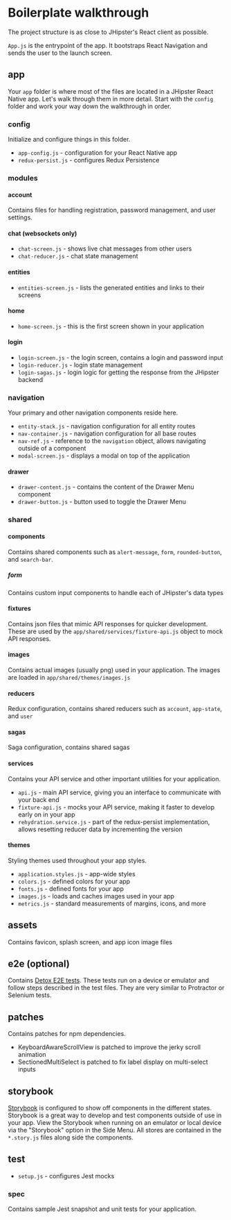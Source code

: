 # Boilerplate walkthrough

The project structure is as close to JHipster's React client as possible.

`App.js` is the entrypoint of the app. It bootstraps React Navigation and sends the user to the launch screen.

## app

Your `app` folder is where most of the files are located in a JHipster React Native app.
Let's walk through them in more detail. Start with the `config` folder and work your way down the walkthrough in order.

### config

Initialize and configure things in this folder.

-   `app-config.js` - configuration for your React Native app
-   `redux-persist.js` - configures Redux Persistence

### modules

#### account

Contains files for handling registration, password management, and user settings.

#### chat (websockets only)

-   `chat-screen.js` - shows live chat messages from other users
-   `chat-reducer.js` - chat state management

#### entities

-   `entities-screen.js` - lists the generated entities and links to their screens

#### home

-   `home-screen.js` - this is the first screen shown in your application

#### login

-   `login-screen.js` - the login screen, contains a login and password input
-   `login-reducer.js` - login state management
-   `login-sagas.js` - login logic for getting the response from the JHipster backend

### navigation

Your primary and other navigation components reside here.

-   `entity-stack.js` - navigation configuration for all entity routes
-   `nav-container.js` - navigation configuration for all base routes
-   `nav-ref.js` - reference to the `navigation` object, allows navigating outside of a component
-   `modal-screen.js` - displays a modal on top of the application

#### drawer

-   `drawer-content.js` - contains the content of the Drawer Menu component
-   `drawer-button.js` - button used to toggle the Drawer Menu

### shared

#### components

Contains shared components such as `alert-message`, `form`, `rounded-button`, and `search-bar`.

##### form

Contains custom input components to handle each of JHipster's data types

#### fixtures

Contains json files that mimic API responses for quicker development. These are used by the `app/shared/services/fixture-api.js` object to mock API responses.

#### images

Contains actual images (usually png) used in your application. The images are loaded in `app/shared/themes/images.js`

#### reducers

Redux configuration, contains shared reducers such as `account`, `app-state`, and `user`

#### sagas

Saga configuration, contains shared sagas

#### services

Contains your API service and other important utilities for your application.

-   `api.js` - main API service, giving you an interface to communicate with your back end
-   `fixture-api.js` - mocks your API service, making it faster to develop early on in your app
-   `rehydration.service.js` - part of the redux-persist implementation, allows resetting reducer data by incrementing the version

#### themes

Styling themes used throughout your app styles.

-   `application.styles.js` - app-wide styles
-   `colors.js` - defined colors for your app
-   `fonts.js` - defined fonts for your app
-   `images.js` - loads and caches images used in your app
-   `metrics.js` - standard measurements of margins, icons, and more

## assets

Contains favicon, splash screen, and app icon image files

## e2e (optional)

Contains [Detox E2E tests](https://github.com/wix/Detox). These tests run on a device or emulator and follow steps described in the test files. They are very similar to Protractor or Selenium tests.

## patches

Contains patches for npm dependencies.

-   KeyboardAwareScrollView is patched to improve the jerky scroll animation
-   SectionedMultiSelect is patched to fix label display on multi-select inputs

## storybook

[Storybook](https://storybook.js.org/) is configured to show off components in the different states. Storybook is a great way to develop and test components outside of use in your app. View the Storybook when running on an emulator or local device via the "Storybook" option in the Side Menu. All stores are contained in the `*.story.js` files along side the components.

## test

-   `setup.js` - configures Jest mocks

### spec

Contains sample Jest snapshot and unit tests for your application.
